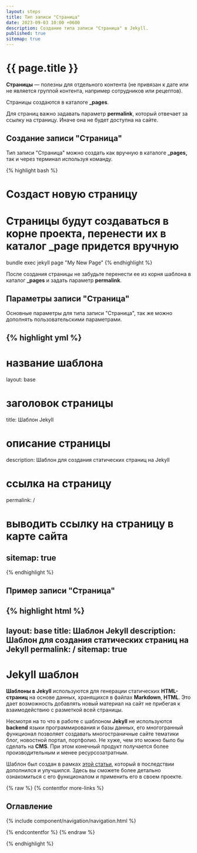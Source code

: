 ```yaml
---
layout: steps
title: Тип записи "Страница"
date: 2023-09-03 10:00 +0600
description: Создание типа записи "Страница" в Jekyll.
published: true
sitemap: true
---
```


# {{ page.title }}

**Страницы** — полезны для отдельного контента (не привязан к дате или не является группой контента, например сотрудников или рецептов).

Страницы создаются в каталоге **_pages**.

Для страниц важно задавать параметр **permalink**, который отвечает за ссылку на страницу. Иначе она не будет доступна на сайте.

## Создание записи "Страница"

Тип записи "Страница" можно создать как вручную в каталоге **_pages,** так и через терминал используя команду.

{% highlight bash %}
# Создаст новую страницу
# Страницы будут создаваться в корне проекта, перенести их в каталог _page придется вручную
bundle exec jekyll page "My New Page"
{% endhighlight %}

После создания страницы не забудьте перенести ее из корня шаблона в каталог **_pages** и задать параметр **permalink**.

## Параметры записи "Страница"

Основные параметры для типа записи "Страница", так же можно дополнять пользовательскими параметрами.

{% highlight yml %}
---
# название шаблона
layout: base

# заголовок страницы
title: Шаблон Jekyll

# описание страницы
description: Шаблон для создания статических страниц на Jekyll

# ссылка на страницу
permalink: /

# выводить ссылку на страницу в карте сайта
sitemap: true
---
{% endhighlight %}

## Пример записи "Страница"

{% highlight html %}
---
layout: base
title: Шаблон Jekyll
description: Шаблон для создания статических страниц на Jekyll
permalink: /
sitemap: true
---

<h1>Jekyll шаблон</h1>

<p><b>Шаблоны в Jekyll</b> используются для генерации статических <b>HTML-страниц</b> на основе данных, хранящихся в файлах <b>Markdown</b>, <b>HTML</b>. Это дает возможность добавлять новый материал на сайт не прибегая к взаимодействию с разметкой всей страницы.</p>

<p>Несмотря на то что в работе с шаблоном <b>Jekyll</b> не используются <b>backend</b> языки программирования и базы данных, его многогранный функционал позволяет создавать многостраничные сайте тематики блог, новостной портал, портфолио. Не хуже, чем это можно было бы сделать на <b>CMS</b>. При этом конечный продукт получается более производительным и менее ресурсозатратным.</p>

<p>Шаблон был создан в рамках <a href="#" target="_blank" rel="nofollow">этой статьи</a>, который в последствии дополнился и улучшился. Здесь вы сможете более детально ознакомиться с его функционалом и применить его в своем проекте.</p>

{% raw %}
{% contentfor more-links %}
<div class="layout__more-links">
  <h2 id="links">Оглавление</h2>

  {% include component/navigation/navigation.html %}
</div>
{% endcontentfor %}
{% endraw %}

{% endhighlight %}
